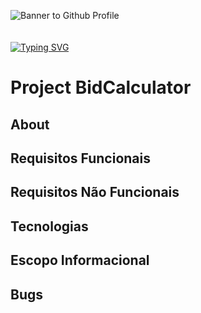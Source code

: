 ![Banner to Github Profile](https://user-images.githubusercontent.com/113690864/221021834-15de660c-e092-4af4-a74d-348925de7625.gif)
<br><br><br>
[![Typing SVG](https://readme-typing-svg.demolab.com?font=Fira+Code&pause=1000&width=435&lines=BidCalculator!;ReactJS+-+Axios+-+Json+Server!&pause=1000&color=00bdd6&width=435)](https://git.io/typing-svg)

# Project BidCalculator


## About
## Requisitos Funcionais
## Requisitos Não Funcionais 
## Tecnologias
## Escopo Informacional
## Bugs 

